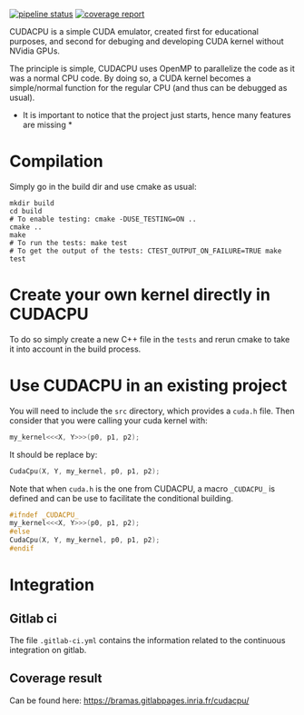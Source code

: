 [![pipeline status](https://gitlab.inria.fr/bramas/cudacpu/badges/master/pipeline.svg)](https://gitlab.inria.fr/bramas/cudacpu/commits/master)
[![coverage report](https://gitlab.inria.fr/bramas/cudacpu/badges/master/coverage.svg)](https://gitlab.inria.fr/bramas/cudacpu/commits/master)

CUDACPU is a simple CUDA emulator, created first for educational purposes, and second for debuging and developing CUDA kernel without NVidia GPUs.

The principle is simple, CUDACPU uses OpenMP to parallelize the code as it was a normal CPU code.
By doing so, a CUDA kernel becomes a simple/normal function for the regular CPU (and thus can be debugged as usual).

* It is important to notice that the project just starts, hence many features are missing *

# Compilation

Simply go in the build dir and use cmake as usual:
```
mkdir build
cd build
# To enable testing: cmake -DUSE_TESTING=ON ..
cmake ..
make
# To run the tests: make test
# To get the output of the tests: CTEST_OUTPUT_ON_FAILURE=TRUE make test
```

# Create your own kernel directly in CUDACPU

To do so simply create a new C++ file in the `tests` and rerun cmake to take it into account in the build process.

# Use CUDACPU in an existing project

You will need to include the `src` directory, which provides a `cuda.h` file.
Then consider that you were calling your cuda kernel with:
```cpp
my_kernel<<<X, Y>>>(p0, p1, p2);
```
It should be replace by:
```cpp
CudaCpu(X, Y, my_kernel, p0, p1, p2);
```

Note that when `cuda.h` is the one from CUDACPU, a macro `_CUDACPU_` is defined and can be use to facilitate the conditional building.
```cpp
#ifndef _CUDACPU_
my_kernel<<<X, Y>>>(p0, p1, p2);
#else
CudaCpu(X, Y, my_kernel, p0, p1, p2);
#endif
```

# Integration

## Gitlab ci

The file `.gitlab-ci.yml` contains the information related to the continuous integration on gitlab.

## Coverage result

Can be found here: https://bramas.gitlabpages.inria.fr/cudacpu/

